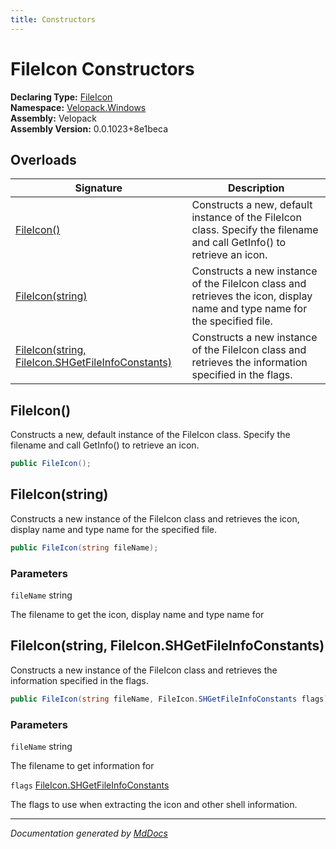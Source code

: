```yaml
---
title: Constructors
---
```

<!--  
  <auto-generated>   
    The contents of this file were generated by a tool.  
    Changes to this file may be list if the file is regenerated  
  </auto-generated>   
-->

# FileIcon Constructors

**Declaring Type:** [FileIcon](../index.md)  
**Namespace:** [Velopack.Windows](../../index.md)  
**Assembly:** Velopack  
**Assembly Version:** 0.0.1023+8e1beca

## Overloads

| Signature                                                                                           | Description                                                                                                                      |
| --------------------------------------------------------------------------------------------------- | -------------------------------------------------------------------------------------------------------------------------------- |
| [FileIcon()](#fileicon)                                                                             | Constructs a new, default instance of the FileIcon class.  Specify the filename and call GetInfo() to retrieve an icon.          |
| [FileIcon(string)](#fileiconstring)                                                                 | Constructs a new instance of the FileIcon class and retrieves the icon, display name and type name for the specified file.       |
| [FileIcon(string, FileIcon.SHGetFileInfoConstants)](#fileiconstring-fileiconshgetfileinfoconstants) | Constructs a new instance of the FileIcon class and retrieves the information specified in the  flags.                           |

## FileIcon()

Constructs a new, default instance of the FileIcon class.  Specify the filename and call GetInfo() to retrieve an icon.

```csharp
public FileIcon();
```

## FileIcon(string)

Constructs a new instance of the FileIcon class and retrieves the icon, display name and type name for the specified file.      

```csharp
public FileIcon(string fileName);
```

### Parameters

`fileName`  string

The filename to get the icon,              display name and type name for

## FileIcon(string, FileIcon.SHGetFileInfoConstants)

Constructs a new instance of the FileIcon class and retrieves the information specified in the  flags.

```csharp
public FileIcon(string fileName, FileIcon.SHGetFileInfoConstants flags);
```

### Parameters

`fileName`  string

The filename to get information             for

`flags`  [FileIcon.SHGetFileInfoConstants](../SHGetFileInfoConstants/index.md)

The flags to use when extracting the             icon and other shell information.

___

*Documentation generated by [MdDocs](https://github.com/ap0llo/mddocs)*
